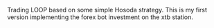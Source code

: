 Trading LOOP based on some simple Hosoda strategy. This is my first version implementing the forex bot investment on the xtb station. 

